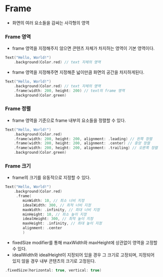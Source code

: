 # Frame
- 화면의 여러 요소들을 감싸는 사각형의 영역

### Frame 영역
- frame 영역을 지정해주지 않으면 콘텐츠 자체가 차지하는 영역이 기본 영역이다.
```swift
Text("Hello, World!")
    .background(Color.red) // text 자체의 영역
```
- frame 영역을 지정해주면 지정해준 넓이만큼 화면의 공간을 차지하게된다.
```swift
Text("Hello, World!")
    .background(Color.red) // text 자체의 영역
    .frame(width: 200, height: 200) // text의 frame 영역
    .background(Color.green)
```

### Frame 정렬
- frame 영역을 기준으로 frame 내부의 요소들을 정렬할 수 있다.
```swift
Text("Hello, World!")
    .background(Color.red)
    .frame(width: 200, height: 200, alignment: .leading) // 왼쪽 정렬
    .frame(width: 200, height: 200, alignment: .center) // 중앙 정렬
    .frame(width: 200, height: 200, alignment: .trailing) // 오른쪽 정렬
    .background(Color.green)
```

### Frame 크기
- frame의 크기를 유동적으로 지정할 수 있다.
```swift
Text("Hello, World!")
    .background(Color.red)
     .frame(
        minWidth: 10, // 최소 너비 지정
        idealWidth: 300, // 최적 너비 지정
        maxWidth: .infinity, // 최대 너비 지정
        minHeight: 10, // 최소 높이 지정
        idealHeight: 300, // 최적 높이 지정
        maxHeight: .infinity, // 최대 높이 지정
        alignment: .center
        )
```
- fixedSize modifier를 통해 maxWidth와 maxHeight에 상관없이 영역을 고정할 수 있다.
-  idealWidth와 idealHeight이 지정되어 있을 경우 그 크기로 고정되며, 지정되어 있지 않을 경우 내부 콘텐츠의 크기로 고정된다.
```swift
.fixedSize(horizontal: true, vertical: true)
```
